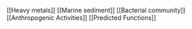 [[Heavy metals]]
[[Marine sediment]]
[[Bacterial community]]
[[Anthropogenic Activities]]
[[Predicted Functions]]
